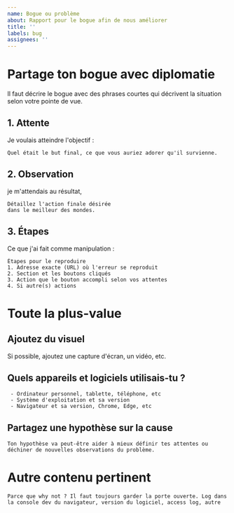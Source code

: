 ```yaml
---
name: Bogue ou problème
about: Rapport pour le bogue afin de nous améliorer
title: ''
labels: bug
assignees: ''
---
```


# Partage ton bogue avec diplomatie
Il faut décrire le bogue avec des phrases courtes qui décrivent la situation selon votre pointe de vue.

## 1. Attente
Je voulais atteindre l'objectif :
```text
Quel était le but final, ce que vous auriez adorer qu'il survienne.
```

## 2. Observation
je m'attendais au résultat,
```text
Détaillez l'action finale désirée 
dans le meilleur des mondes.
```

## 3. Étapes
Ce que j'ai fait comme manipulation :
```text
Étapes pour le reproduire  
1. Adresse exacte (URL) où l'erreur se reproduit
2. Section et les boutons cliqués
3. Action que le bouton accompli selon vos attentes
4. Si autre(s) actions 
```

# Toute la plus-value

## Ajoutez du visuel
Si possible, ajoutez une capture d'écran, un vidéo, etc.

## Quels appareils et logiciels utilisais-tu ?
```text
 - Ordinateur personnel, tablette, téléphone, etc
 - Système d'exploitation et sa version
 - Navigateur et sa version, Chrome, Edge, etc
```

## Partagez une hypothèse sur la cause
```text
Ton hypothèse va peut-être aider à mieux définir tes attentes ou déchiner de nouvelles observations du problème.
```

# Autre contenu pertinent
```text
Parce que why not ? Il faut toujours garder la porte ouverte. Log dans la console dev du navigateur, version du logiciel, access log, autre
```

